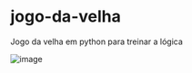 # jogo-da-velha
Jogo da velha em python para treinar a lógica 

![image](https://github.com/felipesphair/jogo-da-velha/assets/107360437/6f30771e-3873-4e42-a074-a79da730852d)
